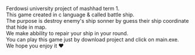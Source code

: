 Ferdowsi university project of mashhad term 1.                                                                                                                                  
This game created in c language & called battle ship.                                                                                                                                               
The purpose is destroy enemy's ship sonner by guess their  ship coordinate that hide in map.                                                                                              
We make abbility to repair your ship in your round.                                                                                                                                               
You can play this game just by download project and click on main.exe.                                                                                                                                                                                                                                 
We hope you enjoy it ❤️
